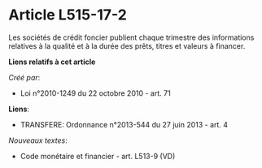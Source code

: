 # Article L515-17-2

Les sociétés de crédit foncier publient chaque trimestre des informations relatives à la qualité et à la durée des prêts,
titres et valeurs à financer.

**Liens relatifs à cet article**

_Créé par_:

  - Loi n°2010-1249 du 22 octobre 2010 - art. 71

**Liens**:

  - TRANSFERE: Ordonnance n°2013-544 du 27 juin 2013 - art. 4

_Nouveaux textes_:

  - Code monétaire et financier - art. L513-9 (VD)
